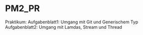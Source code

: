 # PM2_PR

Praktikum: 
Aufgabenblatt1: Umgang mit Git und Generischem Typ
Aufgabenblatt2: Umgang mit Lamdas, Stream und Thread


